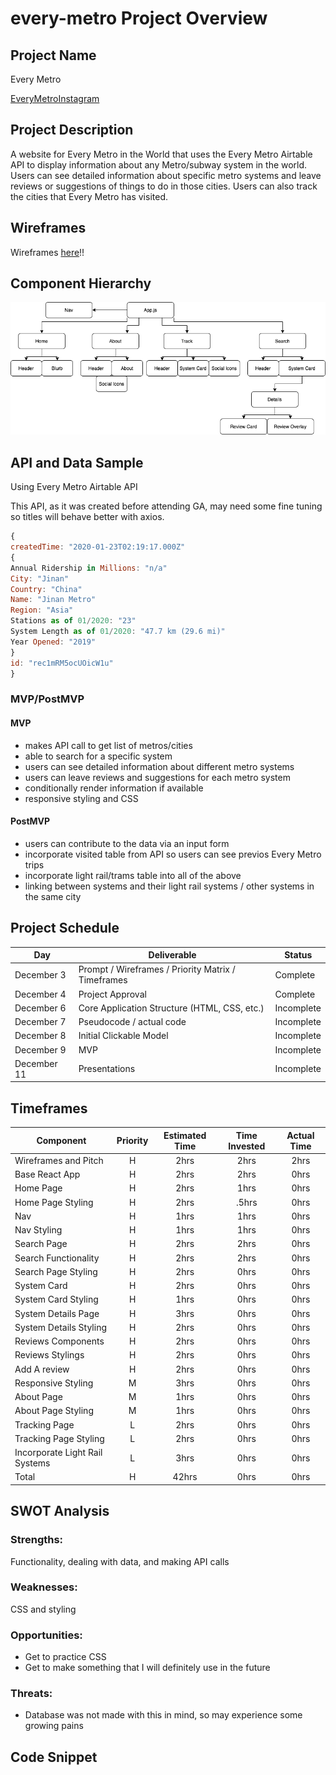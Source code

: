 # every-metro Project Overview

## Project Name

Every Metro

[EveryMetroInstagram](https://www.instagram.com/everymetrointheworld/)

## Project Description

A website for Every Metro in the World that uses the Every Metro Airtable API to display information about any Metro/subway system in the world. Users can see detailed information about specific metro systems and leave reviews or suggestions of things to do in those cities. Users can also track the cities that Every Metro has visited.

## Wireframes

Wireframes [here](https://www.figma.com/file/FoklhFDGZCxu9jVOKerQdj/Every-Metro-Wireframes)!!

## Component Hierarchy

![componentHierarchy](./assets/EveryMetro.png "component hierarchy")

## API and Data Sample

Using Every Metro Airtable API

This API, as it was created before attending GA, may need some fine tuning so titles will behave better with axios.

```javascript
{
createdTime: "2020-01-23T02:19:17.000Z"
{
Annual Ridership in Millions: "n/a"
City: "Jinan"
Country: "China"
Name: "Jinan Metro"
Region: "Asia"
Stations as of 01/2020: "23"
System Length as of 01/2020: "47.7 km (29.6 mi)"
Year Opened: "2019"
}
id: "rec1mRM5ocUOicW1u"
}

```

### MVP/PostMVP

#### MVP

- makes API call to get list of metros/cities
- able to search for a specific system
- users can see detailed information about different metro systems
- users can leave reviews and suggestions for each metro system
- conditionally render information if available
- responsive styling and CSS

#### PostMVP

- users can contribute to the data via an input form
- incorporate visited table from API so users can see previos Every Metro trips
- incorporate light rail/trams table into all of the above
- linking between systems and their light rail systems / other systems in the same city

## Project Schedule

| Day         | Deliverable                                        | Status     |
| ----------- | -------------------------------------------------- | ---------- |
| December 3  | Prompt / Wireframes / Priority Matrix / Timeframes | Complete   |
| December 4  | Project Approval                                   | Complete   |
| December 6  | Core Application Structure (HTML, CSS, etc.)       | Incomplete |
| December 7  | Pseudocode / actual code                           | Incomplete |
| December 8  | Initial Clickable Model                            | Incomplete |
| December 9  | MVP                                                | Incomplete |
| December 11 | Presentations                                      | Incomplete |

## Timeframes

| Component                      | Priority | Estimated Time | Time Invested | Actual Time |
| ------------------------------ | :------: | :------------: | :-----------: | :---------: |
| Wireframes and Pitch           |    H     |      2hrs      |     2hrs      |    2hrs     |
| Base React App                 |    H     |      2hrs      |     2hrs      |    0hrs     |
| Home Page                      |    H     |      2hrs      |     1hrs      |    0hrs     |
| Home Page Styling              |    H     |      2hrs      |     .5hrs     |    0hrs     |
| Nav                            |    H     |      1hrs      |     1hrs      |    0hrs     |
| Nav Styling                    |    H     |      1hrs      |     1hrs      |    0hrs     |
| Search Page                    |    H     |      2hrs      |     2hrs      |    0hrs     |
| Search Functionality           |    H     |      2hrs      |     2hrs      |    0hrs     |
| Search Page Styling            |    H     |      2hrs      |     0hrs      |    0hrs     |
| System Card                    |    H     |      2hrs      |     0hrs      |    0hrs     |
| System Card Styling            |    H     |      1hrs      |     0hrs      |    0hrs     |
| System Details Page            |    H     |      3hrs      |     0hrs      |    0hrs     |
| System Details Styling         |    H     |      2hrs      |     0hrs      |    0hrs     |
| Reviews Components             |    H     |      2hrs      |     0hrs      |    0hrs     |
| Reviews Stylings               |    H     |      2hrs      |     0hrs      |    0hrs     |
| Add A review                   |    H     |      2hrs      |     0hrs      |    0hrs     |
| Responsive Styling             |    M     |      3hrs      |     0hrs      |    0hrs     |
| About Page                     |    M     |      1hrs      |     0hrs      |    0hrs     |
| About Page Styling             |    M     |      1hrs      |     0hrs      |    0hrs     |
| Tracking Page                  |    L     |      2hrs      |     0hrs      |    0hrs     |
| Tracking Page Styling          |    L     |      2hrs      |     0hrs      |    0hrs     |
| Incorporate Light Rail Systems |    L     |      3hrs      |     0hrs      |    0hrs     |
| Total                          |    H     |     42hrs      |     0hrs      |    0hrs     |

## SWOT Analysis

### Strengths:

Functionality, dealing with data, and making API calls

### Weaknesses:

CSS and styling

### Opportunities:

- Get to practice CSS
- Get to make something that I will definitely use in the future

### Threats:

- Database was not made with this in mind, so may experience some growing pains

## Code Snippet

